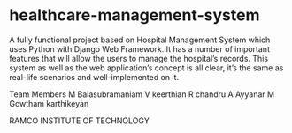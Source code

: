 # healthcare-management-system
A fully functional project based on Hospital Management System which uses Python with Django Web Framework. It has a number of important features that will allow the users to manage the hospital’s records. This system as well as the web application’s concept is all clear, it’s the same as real-life scenarios and well-implemented on it.


Team Members
M Balasubramaniam
V keerthian
R chandru
A Ayyanar
M Gowtham karthikeyan

RAMCO INSTITUTE OF TECHNOLOGY

